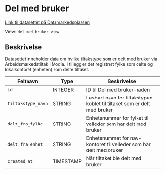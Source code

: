 # Del med bruker

[Link til datasettet på Datamarkedsplassen](https://data.ansatt.nav.no/dataproduct/48c6dab9-d236-4088-bb48-0a59007148c9/Arbeidsmarkedstiltak%20%28Valp%29/db0c2c8e-51bf-42d9-acda-fdc52ec2497a)

View: `del_med_bruker_view`

## Beskrivelse

Datasettet inneholder data om hvilke tiltakstype som er delt med bruker via Arbeidsmarkedstiltak i Modia. I tillegg er
det registrert fylke som delte og lokalkontoret (enheten) som delte tiltaket.

| Feltnavn           | Type      | Beskrivelse                                                              |
|--------------------|-----------|--------------------------------------------------------------------------|
| `id`               | INTEGER   | ID til Del med bruker-raden                                              |
| `tiltakstype_navn` | STRING    | Lesbart navn for tiltakstypen koblet til tiltaket som er delt med bruker |
| `delt_fra_fylke`   | STRING    | Enhetsnummer for fylket til veileder som har delt med bruker             |
| `delt_fra_enhet`   | STRING    | Enhetsnummet for nav-kontoret til veileder som har delt med bruker       |
| `created_at`       | TIMESTAMP | Når tiltaket ble delt med bruker                                         |
